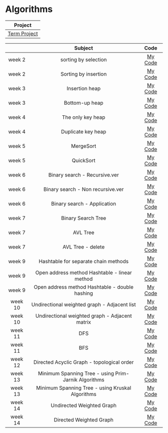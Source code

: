 # Algorithms

|Project|
|:---:|
|[Term Project](https://github.com/yeonx/Algorithms/blob/main/Term-Project/TermProject_19011824.pdf)|

||Subject|Code|
|:---:|:---:|:---:|
|week 2|sorting by selection|[My Code](https://github.com/yeonx/Algorithms/blob/main/Assignment-Code/selection.py)|
|week 2|Sorting by insertion|[My Code](https://github.com/yeonx/Algorithms/blob/main/Assignment-Code/Insertion.py)|
|week 3|Insertion heap|[My Code](https://github.com/yeonx/Algorithms/blob/main/Assignment-Code/Insertion%20heap.py)|
|week 3|Bottom-up heap|[My Code](https://github.com/yeonx/Algorithms/blob/main/Assignment-Code/Bottom-up%20heap.py)|
|week 4|The only key heap|[My Code](https://github.com/yeonx/Algorithms/blob/main/Assignment-Code/heap%20only%20key.py)|
|week 4|Duplicate key heap|[My Code](https://github.com/yeonx/Algorithms/blob/main/Assignment-Code/Heap%20Duplicate%20key.py)|
|week 5|MergeSort|[My Code](https://github.com/yeonx/Algorithms/blob/main/Assignment-Code/MergeSort.py)|
|week 5|QuickSort|[My Code](https://github.com/yeonx/Algorithms/blob/main/Assignment-Code/QuickSort.py)|
|week 6|Binary search - Recursive.ver|[My Code](https://github.com/yeonx/Algorithms/blob/main/Assignment-Code/Binary%20search%20-%20Recursive%20ver.py)|
|week 6|Binary search - Non recursive.ver|[My Code](https://github.com/yeonx/Algorithms/blob/main/Assignment-Code/Binary%20search%20-%20Non%20recursive%20ver.py)|
|week 6|Binary search - Application|[My Code](https://github.com/yeonx/Algorithms/blob/main/Assignment-Code/Binary%20search%20-%20Application.py)|
|week 7|Binary Search Tree|[My Code](https://github.com/yeonx/Algorithms/blob/main/Assignment-Code/Binary%20Search%20Tree.py)|
|week 7|AVL Tree|[My Code](https://github.com/yeonx/Algorithms/blob/main/Assignment-Code/AVL%20Tree.py)|
|week 7|AVL Tree - delete|[My Code](https://github.com/yeonx/Algorithms/blob/main/Assignment-Code/AVL%20Tree%20-%20delete.py)|
|week 9|Hashtable for separate chain methods|[My Code](https://github.com/yeonx/Algorithms/blob/main/Assignment-Code/Hashtable%20for%20separate%20chain%20methods.py)|
|week 9|Open address method Hashtable - linear method|[My Code](https://github.com/yeonx/Algorithms/blob/main/Assignment-Code/Open%20address%20method%20Hashtable%20-%20linear%20method.py)|
|week 9|Open address method Hashtable - double hashing|[My Code](https://github.com/yeonx/Algorithms/blob/main/Assignment-Code/Open%20address%20method%20Hashtable%20-%20double%20hashing.py)|
|week 10|Undirectional weighted graph - Adjacent list|[My Code](https://github.com/yeonx/Algorithms/blob/main/Assignment-Code/Undirectional%20weighted%20graph%20-%20Adjacent%20list.py)|
|week 10|Undirectional weighted graph - Adjacent matrix|[My Code](https://github.com/yeonx/Algorithms/blob/main/Assignment-Code/Undirectional%20weighted%20graph%20-%20Adjacent%20matrix.py)|
|week 11|DFS|[My Code](https://github.com/yeonx/Algorithms/blob/main/Assignment-Code/DFS.py)|
|week 11|BFS|[My Code](https://github.com/yeonx/Algorithms/blob/main/Assignment-Code/BFS.py)|
|week 12|Directed Acyclic Graph - topological order|[My Code](https://github.com/yeonx/Algorithms/blob/main/Assignment-Code/Directed%20Acyclic%20Graph%20-%20topological%20order.py)|
|week 13|Minimum Spanning Tree - using Prim-Jarnik Algorithms|[My Code](https://github.com/yeonx/Algorithms/blob/main/Assignment-Code/MST%20%20using%20Prim-Jarnik.py)|
|week 13|Minimum Spanning Tree - using Kruskal Algorithms|[My Code](https://github.com/yeonx/Algorithms/blob/main/Assignment-Code/MST%20using%20Kruskal.py)|
|week 14|Undirected Weighted Graph|[My Code](https://github.com/yeonx/Algorithms/blob/main/Assignment-Code/Undirected%20Weighted%20Graph.py)|
|week 14|Directed Weighted Graph|[My Code](https://github.com/yeonx/Algorithms/blob/main/Assignment-Code/Directed%20Weighted%20Graph.py)|
